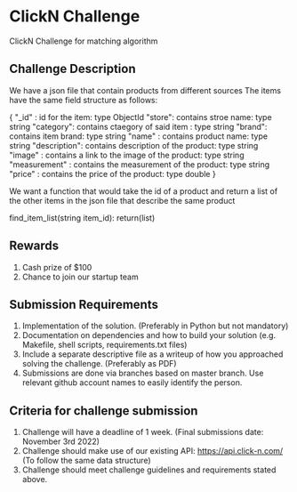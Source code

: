 # ClickN Challenge

ClickN Challenge for matching algorithm

## Challenge Description

We have a json file that contain products from different sources
The items have the same field structure as follows:

{
"_id" : id for the item: type ObjectId
"store": contains stroe name: type string
"category": contains ctaegory of said item : type string
"brand": contains item brand: type string
"name" : contains product name: type string
"description": contains description of the product: type string
"image" : contains a link to the image of the product: type string
"measurement" : contains the measurement of the product: type string
"price" : contains the price of the product: type double
}

We want a function that would take the id of a product and return a list of the other items in the json file that describe the same product

find_item_list(string item_id):
return(list)

## Rewards
1. Cash prize of $100
2. Chance to join our startup team

## Submission Requirements
1. Implementation of the solution. (Preferably in Python but not mandatory)
2. Documentation on dependencies and how to build your solution (e.g. Makefile, shell scripts, requirements.txt files)
3. Include a separate descriptive file as a writeup of how you approached solving the challenge. (Preferably as PDF)
4. Submissions are done via branches based on master branch. Use relevant github account names to easily identify the person.

## Criteria for challenge submission
1. Challenge will have a deadline of 1 week. (Final submissions date: November 3rd 2022)
2. Challenge should make use of our existing API: https://api.click-n.com/ (To follow the same data structure)
3. Challenge should meet challenge guidelines and requirements stated above.